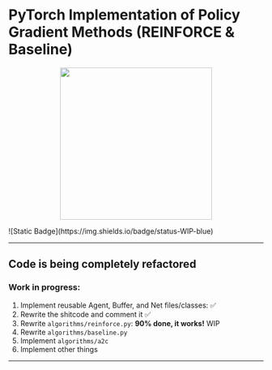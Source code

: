 # PyTorch Implementation of Policy Gradient Methods (REINFORCE & Baseline)

<p align="center">
  <img src="https://i.pinimg.com/236x/6b/7a/f4/6b7af47cf6889a90ea178ed89c089a82.jpg" width="300"/>
</p>
![Static Badge](https://img.shields.io/badge/status-WIP-blue)

---

## Code is being completely refactored
### Work in progress:
1. Implement reusable Agent, Buffer, and Net files/classes: ✅
2. Rewrite the shitcode and comment it ✅
3. Rewrite `algorithms/reinforce.py`: **90% done, it works!** WIP
4. Rewrite `algorithms/baseline.py`
5. Implement `algorithms/a2c`
6. Implement other things
---


